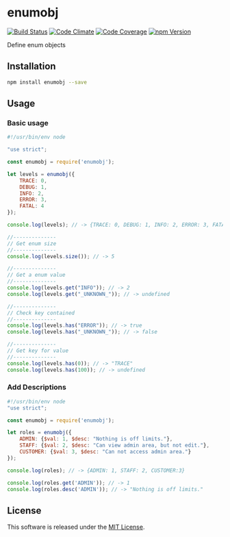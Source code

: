 enumobj
==========

<!---
This file is generated by ape-tmpl. Do not update manually.
--->

<!-- Badge Start -->
<a name="badges"></a>

[![Build Status][bd_travis_shield_url]][bd_travis_url]
[![Code Climate][bd_codeclimate_shield_url]][bd_codeclimate_url]
[![Code Coverage][bd_codeclimate_coverage_shield_url]][bd_codeclimate_url]
[![npm Version][bd_npm_shield_url]][bd_npm_url]

[bd_repo_url]: https://github.com/okunishinishi/node-enumobj
[bd_travis_url]: http://travis-ci.org/okunishinishi/node-enumobj
[bd_travis_shield_url]: http://img.shields.io/travis/okunishinishi/node-enumobj.svg?style=flat
[bd_license_url]: https://github.com/okunishinishi/node-enumobj/blob/master/LICENSE
[bd_codeclimate_url]: http://codeclimate.com/github/okunishinishi/node-enumobj
[bd_codeclimate_shield_url]: http://img.shields.io/codeclimate/github/okunishinishi/node-enumobj.svg?style=flat
[bd_codeclimate_coverage_shield_url]: http://img.shields.io/codeclimate/coverage/github/okunishinishi/node-enumobj.svg?style=flat
[bd_gemnasium_url]: https://gemnasium.com/okunishinishi/node-enumobj
[bd_gemnasium_shield_url]: https://gemnasium.com/okunishinishi/node-enumobj.svg
[bd_npm_url]: http://www.npmjs.org/package/enumobj
[bd_npm_shield_url]: http://img.shields.io/npm/v/enumobj.svg?style=flat
[bd_bower_badge_url]: https://img.shields.io/bower/v/enumobj.svg?style=flat

<!-- Badge End -->


<!-- Description Start -->
<a name="description"></a>

Define enum objects

<!-- Description End -->




<!-- Sections Start -->
<a name="sections"></a>

<!-- Section from "doc/guides/01.Installation.md.hbs" Start -->

<a name="section-doc-guides-01-installation-md"></a>
Installation
-----

```bash
npm install enumobj --save
```


<!-- Section from "doc/guides/01.Installation.md.hbs" End -->

<!-- Section from "doc/guides/02.Usage.md.hbs" Start -->

<a name="section-doc-guides-02-usage-md"></a>
Usage
-----

### Basic usage

```javascript
#!/usr/bin/env node

"use strict";

const enumobj = require('enumobj');

let levels = enumobj({
    TRACE: 0,
    DEBUG: 1,
    INFO: 2,
    ERROR: 3,
    FATAL: 4
});

console.log(levels); // -> {TRACE: 0, DEBUG: 1, INFO: 2, ERROR: 3, FATAL: 4}

//--------------
// Get enum size
//--------------
console.log(levels.size()); // -> 5

//--------------
// Get a enum value
//--------------
console.log(levels.get("INFO")); // -> 2
console.log(levels.get("_UNKNOWN_")); // -> undefined

//--------------
// Check key contained
//--------------
console.log(levels.has("ERROR")); // -> true
console.log(levels.has("_UNKNOWN_")); // -> false

//--------------
// Get key for value
//--------------
console.log(levels.has(0)); // -> "TRACE"
console.log(levels.has(100)); // -> undefined

```


### Add Descriptions

```javascript
#!/usr/bin/env node
"use strict";

const enumobj = require('enumobj');

let roles = enumobj({
    ADMIN: {$val: 1, $desc: "Nothing is off limits."},
    STAFF: {$val: 2, $desc: "Can view admin area, but not edit."},
    CUSTOMER: {$val: 3, $desc: "Can not access admin area."}
});

console.log(roles); // -> {ADMIN: 1, STAFF: 2, CUSTOMER:3}

console.log(roles.get('ADMIN')); // -> 1
console.log(roles.desc('ADMIN')); // -> "Nothing is off limits."
```


<!-- Section from "doc/guides/02.Usage.md.hbs" End -->


<!-- Sections Start -->


<!-- LICENSE Start -->
<a name="license"></a>

License
-------
This software is released under the [MIT License](https://github.com/okunishinishi/node-enumobj/blob/master/LICENSE).

<!-- LICENSE End -->


